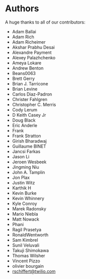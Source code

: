 Authors
=======

A huge thanks to all of our contributors:


- Adam Ballai
- Adam Rich
- Adam Richeimer
- Akshar Prabhu Desai
- Alexandre Payment
- Alexey Palazhchenko
- Ameya Lokare
- Andrew Benton
- Beans0063
- Brett Gerry
- Brian J. Tarricone
- Brian Levine
- Carlos Diaz-Padron
- Christer Fahlgren
- Christopher C. Merris
- Cody Lerum
- D Keith Casey Jr
- Doug Black
- Eric Anderle
- Frank
- Frank Stratton
- Girish Bharadwaj
- Guillaume BINET
- Jancsi Farkas
- Jason Li
- Jeroen Wesbeek
- Jingming Niu
- John A. Tamplin
- Jon Plax
- Justin Witz
- Karthik H
- Kevin Burke
- Kevin Whinnery
- Kyle Conroy
- Marek Radonsky
- Mario Niebla
- Matt Nowack
- Phani
- Ragil Prasetya
- RonaldWentworth
- Sam Kimbrel
- Sunil Veluvali
- Takuji Shimokawa
- Thomas Wilsher
- Vincent Pizzo
- olivier bourgain
- rschiffert@twilio.com
